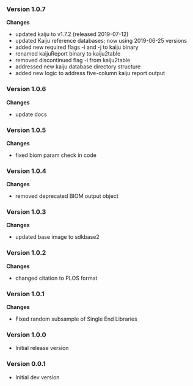 ### Version 1.0.7
__Changes__
- updated kaiju to v1.7.2 (released 2019-07-12)
- updated Kaiju reference databases; now using 2019-06-25 versions
- added new required flags -i and -j to kaiju binary
- renamed kaijuReport binary to kaiju2table
- removed discontinued flag -i from kaiju2table
- addressed new kaiju database directory structure
- added new logic to address five-column kaiju report output

### Version 1.0.6
__Changes__
- update docs

### Version 1.0.5
__Changes__
- fixed biom param check in code

### Version 1.0.4
__Changes__
- removed deprecated BIOM output object

### Version 1.0.3
__Changes__
- updated base image to sdkbase2

### Version 1.0.2
__Changes__
- changed citation to PLOS format

### Version 1.0.1
__Changes__
- Fixed random subsample of Single End Libraries

### Version 1.0.0
- Initial release version

### Version 0.0.1
- Initial dev version
